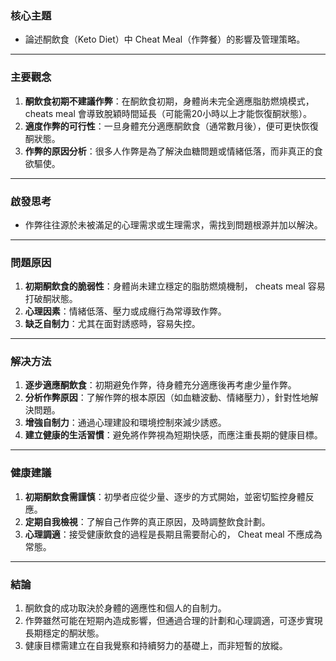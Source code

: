 ### 核心主題  
- 論述酮飲食（Keto Diet）中 Cheat Meal（作弊餐）的影響及管理策略。  

---

### 主要觀念  
1. **酮飲食初期不建議作弊**：在酮飲食初期，身體尚未完全適應脂肪燃燒模式， cheats meal 會導致脫穎時間延長（可能需20小時以上才能恢復酮狀態）。  
2. **適度作弊的可行性**：一旦身體充分適應酮飲食（通常數月後），便可更快恢復酮狀態。  
3. **作弊的原因分析**：很多人作弊是為了解決血糖問題或情緒低落，而非真正的食欲驅使。  

---

### 啟發思考  
- 作弊往往源於未被滿足的心理需求或生理需求，需找到問題根源并加以解決。  

---

### 問題原因  
1. **初期酮飲食的脆弱性**：身體尚未建立穩定的脂肪燃燒機制， cheats meal 容易打破酮狀態。  
2. **心理因素**：情緒低落、壓力或成癮行為常導致作弊。  
3. **缺乏自制力**：尤其在面對誘惑時，容易失控。  

---

### 解决方法  
1. **逐步適應酮飲食**：初期避免作弊，待身體充分適應後再考慮少量作弊。  
2. **分析作弊原因**：了解作弊的根本原因（如血糖波動、情緒壓力），針對性地解決問題。  
3. **增強自制力**：通過心理建設和環境控制來減少誘惑。  
4. **建立健康的生活習慣**：避免將作弊視為短期快感，而應注重長期的健康目標。  

---

### 健康建議  
1. **初期酮飲食需謹慎**：初學者应從少量、逐步的方式開始，並密切監控身體反應。  
2. **定期自我檢視**：了解自己作弊的真正原因，及時調整飲食計劃。  
3. **心理調適**：接受健康飲食的過程是長期且需要耐心的， Cheat meal 不應成為常態。  

---

### 結論  
1. 酮飲食的成功取決於身體的適應性和個人的自制力。  
2. 作弊雖然可能在短期內造成影響，但通過合理的計劃和心理調適，可逐步實現長期穩定的酮狀態。  
3. 健康目標需建立在自我覺察和持續努力的基礎上，而非短暫的放縱。